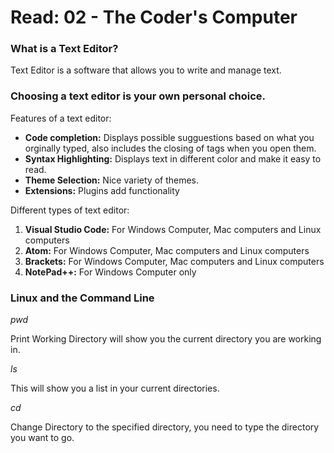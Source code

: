 # Read: 02 - The Coder's Computer

### What is a Text Editor?

Text Editor is a software that allows you to write and manage text. 

### Choosing a text editor is your own personal choice.

Features of a text editor:

* **Code completion:**  Displays possible sugguestions based on what you orginally typed, also includes the closing of tags when you open them.
* **Syntax Highlighting:**  Displays text in different color and make it easy to read. 
* **Theme Selection:** Nice variety of themes. 
* **Extensions:** Plugins add functionality 


Different types of text editor:

1. **Visual Studio Code:** For Windows Computer, Mac computers and Linux computers
2. **Atom:** For Windows Computer, Mac computers and Linux computers
3. **Brackets:** For Windows Computer, Mac computers and Linux computers
4. **NotePad++:** For Windows Computer only

### Linux and the Command Line

*pwd*   

Print Working Directory will show you the current directory you are working in.

*ls*  
 
This will show you a list in your current directories. 

*cd*  

Change Directory to the specified directory, you need to type the directory you want to go. 







